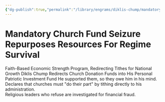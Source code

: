 ```yaml
---
{"dg-publish":true,"permalink":"/library/engrams/diklis-chump/mandatory-church-fund-seizure-repurposes-resources-for-regime-survival/","tags":["DC/Religion","DC/AS5"]}
---
```


# Mandatory Church Fund Seizure Repurposes Resources For Regime Survival
Faith-Based Economic Strength Program, Redirecting Tithes for National Growth
Diklis Chump Redirects Church Donation Funds into His Personal Patriotic Investment Fund
He supported them, so they owe him in his mind.
Declares that churches must "do their part" by tithing directly to his administration.  
Religious leaders who refuse are investigated for financial fraud.
